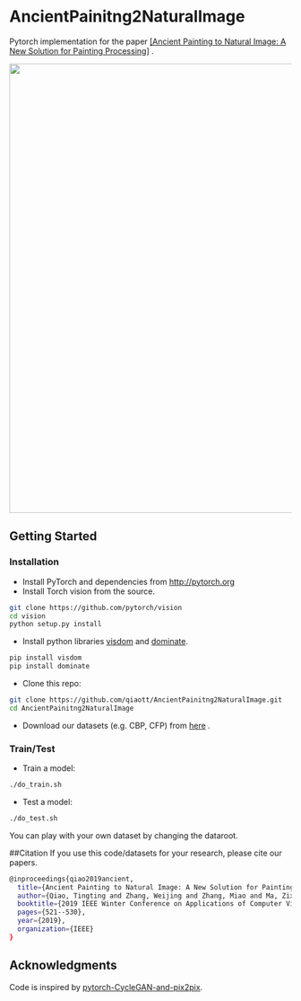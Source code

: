 # AncientPainitng2NaturalImage
Pytorch implementation for the paper [[Ancient Painting to Natural Image: A New Solution for Painting Processing]](https://arxiv.org/pdf/1901.00224.pdf) .

<img src="https://github.com/qiaott/AncientPainitng2NaturalImage/blob/master/images/example.jpg" width="800"/>

## Getting Started
### Installation
- Install PyTorch and dependencies from http://pytorch.org
- Install Torch vision from the source.
```bash
git clone https://github.com/pytorch/vision
cd vision
python setup.py install
```
- Install python libraries [visdom](https://github.com/facebookresearch/visdom) and [dominate](https://github.com/Knio/dominate).
```bash
pip install visdom
pip install dominate
```
- Clone this repo:
```bash
git clone https://github.com/qiaott/AncientPainitng2NaturalImage.git
cd AncientPainitng2NaturalImage
```
- Download our datasets (e.g. CBP, CFP) from [here](https://drive.google.com/open?id=1ilqfMC3A9Kt6CaoZZCT9tI-wWRl1kLFB) .


### Train/Test

- Train a model:
```bash
./do_train.sh
```

- Test a model:
```bash
./do_test.sh
```

You can play with your own dataset by changing the dataroot.

##Citation
If you use this code/datasets for your research, please cite our papers.
```bash
@inproceedings{qiao2019ancient,
  title={Ancient Painting to Natural Image: A New Solution for Painting Processing},
  author={Qiao, Tingting and Zhang, Weijing and Zhang, Miao and Ma, Zixuan and Xu, Duanqing},
  booktitle={2019 IEEE Winter Conference on Applications of Computer Vision (WACV)},
  pages={521--530},
  year={2019},
  organization={IEEE}
}
```
## Acknowledgments
Code is inspired by [pytorch-CycleGAN-and-pix2pix](https://github.com/junyanz/pytorch-CycleGAN-and-pix2pix).

